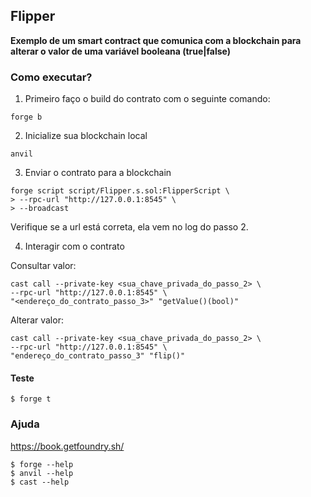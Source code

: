 ## Flipper

**Exemplo de um smart contract que comunica com a blockchain para alterar o valor de uma variável booleana (true|false)**



### Como executar?

1. Primeiro faço o build do contrato com o seguinte comando:

```shell
forge b
```

2. Inicialize sua blockchain local

```shell
anvil
```

3. Enviar o contrato para a blockchain

```shell
forge script script/Flipper.s.sol:FlipperScript \
> --rpc-url "http://127.0.0.1:8545" \
> --broadcast
```
Verifique se a url está correta, ela vem no log do passo 2.


4. Interagir com o contrato

Consultar valor:
```shell
cast call --private-key <sua_chave_privada_do_passo_2> \
--rpc-url "http://127.0.0.1:8545" \
"<endereço_do_contrato_passo_3>" "getValue()(bool)"
```

Alterar valor:
```shell
cast call --private-key <sua_chave_privada_do_passo_2> \
--rpc-url "http://127.0.0.1:8545" \
"endereço_do_contrato_passo_3" "flip()"
```

#### Teste

```shell
$ forge t
```

### Ajuda

https://book.getfoundry.sh/

```shell
$ forge --help
$ anvil --help
$ cast --help
```
